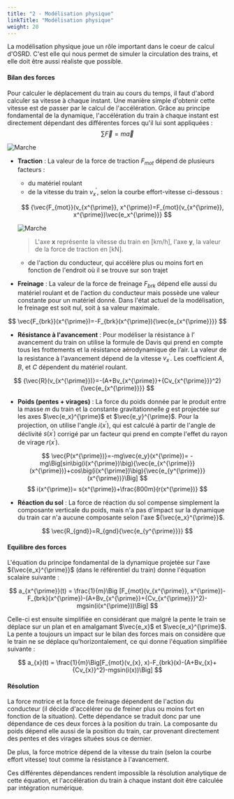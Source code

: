 ```yaml
---
title: "2 - Modélisation physique"
linkTitle: "Modélisation physique"
weight: 20
---
```


<!-- script to auto-render KaTeX extension -->
<link rel="stylesheet" href="https://cdn.jsdelivr.net/npm/katex@0.15.3/dist/katex.min.css" integrity="sha384-KiWOvVjnN8qwAZbuQyWDIbfCLFhLXNETzBQjA/92pIowpC0d2O3nppDGQVgwd2nB" crossorigin="anonymous">
<script defer src="https://cdn.jsdelivr.net/npm/katex@0.15.3/dist/katex.min.js" integrity="sha384-0fdwu/T/EQMsQlrHCCHoH10pkPLlKA1jL5dFyUOvB3lfeT2540/2g6YgSi2BL14p" crossorigin="anonymous"></script>
<script defer src="https://cdn.jsdelivr.net/npm/katex@0.15.3/dist/contrib/auto-render.min.js" integrity="sha384-+XBljXPPiv+OzfbB3cVmLHf4hdUFHlWNZN5spNQ7rmHTXpd7WvJum6fIACpNNfIR" crossorigin="anonymous"
    onload="renderMathInElement(document.body);"></script>

La modélisation physique joue un rôle important dans le coeur de calcul d'OSRD. C'est elle qui nous permet de simuler la
circulation des trains, et elle doit être aussi réaliste que possible.


#### Bilan des forces

Pour calculer le déplacement du train au cours du temps, il faut d'abord calculer sa vitesse à chaque instant.
Une manière simple d'obtenir cette vitesse est de passer par le calcul de l'accélération.
Grâce au principe fondamental de la dynamique, l'accélération du train à chaque instant est directement dépendant
des différentes forces qu'il lui sont appliquées : $$ \sum \vec{F}=m\vec{a} $$

![Marche](../forces.png?style=train)

- **Traction** : La valeur de la force de traction $F_{mot}$ dépend de plusieurs facteurs :
  - du matériel roulant
  - de la vitesse du train $v^{\prime}_x$, selon la courbe effort-vitesse ci-dessous :

  $$ {\vec{F_{mot}}(v_{x^{\prime}}, x^{\prime})=F_{mot}(v_{x^{\prime}}, x^{\prime})\vec{e_x^{\prime}}} $$

  ![Marche](../effort-vitesse.png "Exemple de courbe effort-vitesse d'un train")
  > L'axe **x** représente la vitesse du train en [km/h], l'axe **y**, la valeur de la force de traction en [kN].

  - de l'action du conducteur, qui accélère plus ou moins fort en fonction de l'endroit où il se trouve sur son trajet



- **Freinage** : La valeur de la force de freinage $F_{brk}$ dépend elle aussi du matériel roulant et de l'action du
conducteur mais possède une valeur constante pour un matériel donné. Dans l'état actuel de la modélisation, le freinage
est soit nul, soit à sa valeur maximale.

$$ \vec{F_{brk}}(x^{\prime})=-F_{brk}(x^{\prime}){\vec{e_{x^{\prime}}}} $$

- **Résistance à l'avancement** : Pour modéliser la résistance à l’ avancement du train on utilise la formule de Davis
qui prend en compte tous les frottements et la résistance aérodynamique de l’air. La valeur de la resistance à
l'avancement dépend de la vitesse $v^{\prime}_x$. Les coefficient $A$, $B$, et $C$ dépendent du matériel roulant.

$$ {\vec{R}(v_{x^{\prime}})}=-(A+Bv_{x^{\prime}}+{Cv_{x^{\prime}}}^2){\vec{e_{x^{\prime}}}} $$

- **Poids (pentes + virages)** : La force du poids donnée par le produit entre la masse $m$ du train et la constante
gravitationnelle $g$ est projectée sur les axes $\vec{e_x}^{\prime}$ et $\vec{e_y}^{\prime}$. Pour la projection, on utilise l'angle $i(x^{\prime})$, qui est calculé à partir de l'angle de déclivité $s(x^{\prime})$ corrigé par un facteur qui prend en compte l'effet du rayon de virage $r(x^{\prime})$.

$$ \vec{P(x^{\prime})}=-mg\vec{e_y}(x^{\prime})=
-mg\Big[sin\big(i(x^{\prime})\big){\vec{e_{x^{\prime}}}(x^{\prime})}+cos\big(i(x^{\prime})\big){\vec{e_{y^{\prime}}}(x^{\prime})}\Big] $$
$$ i(x^{\prime})= s(x^{\prime})+\frac{800m}{r(x^{\prime})} $$

- **Réaction du sol** : La force de réaction du sol compense simplement la composante verticale du poids, mais n'a
pas d'impact sur la dynamique du train car n'a aucune composante selon l'axe ${\vec{e_x}^{\prime}}$.

$$ \vec{R_{gnd}}=R_{gnd}{\vec{e_{y^{\prime}}}} $$

#### Equilibre des forces

L'équation du principe fondamental de la dynamique projetée sur l'axe ${\vec{e_x}^{\prime}}$ (dans le référentiel du
train) donne l'équation scalaire suivante :

$$ a_{x^{\prime}}(t) = \frac{1}{m}\Big
[F_{mot}(v_{x^{\prime}}, x^{\prime})-F_{brk}(x^{\prime})-(A+Bv_{x^{\prime}}+{Cv_{x^{\prime}}}^2)-mgsin(i(x^{\prime}))\Big] $$

Celle-ci est ensuite simplifiée en considérant que malgré la pente le train se déplace sur un plan et en amalgamant
$\vec{e_x}$ et $\vec{e_x}^{\prime}$. La pente a toujours un impact sur le bilan des forces mais on considère que le
train ne se déplace qu'horizontalement, ce qui donne l'équation simplifiée suivante :

$$ a_{x}(t) = \frac{1}{m}\Big[F_{mot}(v_{x}, x)-F_{brk}(x)-(A+Bv_{x}+{Cv_{x}}^2)-mgsin(i(x))\Big] $$

#### Résolution

La force motrice et la force de freinage dépendent de l'action du conducteur (il décide d'accélérer ou de freiner plus 
ou moins fort en fonction de la situation). Cette dépendance se traduit donc par une dépendance de ces deux forces à 
la position du train. La composante du poids dépend elle aussi de la position du train, car provenant directement des
pentes et des virages situées sous ce dernier.

De plus, la force motrice dépend de la vitesse du train (selon la courbe effort vitesse) tout comme la résistance à
l'avancement.

Ces différentes dépendances rendent impossible la résolution analytique de cette équation, et l'accélération du train
à chaque instant doit être calculée par intégration numérique.
